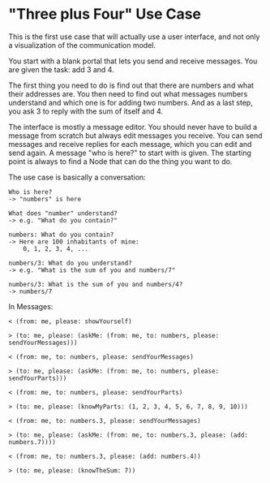 # "Three plus Four" Use Case

This is the first use case that will actually use a user interface, and not only a visualization of the communication model.

You start with a blank portal that lets you send and receive messages.
You are given the task: add 3 and 4.

The first thing you need to do is find out that there are numbers and what their addresses are.
You then need to find out what messages numbers understand and which one is for adding two numbers.
And as a last step, you ask 3 to reply with the sum of itself and 4.

The interface is mostly a message editor. You should never have to build a message from scratch but always edit messages you receive.
You can send messages and receive replies for each message, which you can edit and send again.
A message "who is here?" to start with is given. The starting point is always to find a Node that can do the thing you want to do.

The use case is basically a conversation:
	
	Who is here?
	-> "numbers" is here
	
	What does "number" understand?
	-> e.g. "What do you contain?"
	
	numbers: What do you contain?
	-> Here are 100 inhabitants of mine:
		0, 1, 2, 3, 4, ...
	
	numbers/3: What do you understand?
	-> e.g. "What is the sum of you and numbers/7"
	
	numbers/3: What is the sum of you and numbers/4?
	-> numbers/7
	

In Messages:

	< (from: me, please: showYourself)
	
	> (to: me, please: (askMe: (from: me, to: numbers, please: sendYourMessages)))
	
	< (from: me, to: numbers, please: sendYourMessages)
	
	> (to: me, please: (askMe: (from: me, to: numbers, please: sendYourParts)))
	
	< (from: me, to: numbers, please: sendYourParts)
	
	> (to: me, please: (knowMyParts: (1, 2, 3, 4, 5, 6, 7, 8, 9, 10)))

	< (from: me, to: numbers.3, please: sendYourMessages)
	
	> (to: me, please: (askMe: (from: me, to: numbers.3, please: (add: numbers.7))))

	< (from: me, to: numbers.3, please: (add: numbers.4))
	
	> (to: me, please: (knowTheSum: 7))
